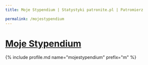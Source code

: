 ```yaml
---
title: Moje Stypendium | Statystyki patronite.pl | Patromierz

permalink: /mojestypendium
---
```


# [Moje Stypendium](https://patronite.pl/mojestypendium)

{% include profile.md name="mojestypendium" prefix="m" %}
